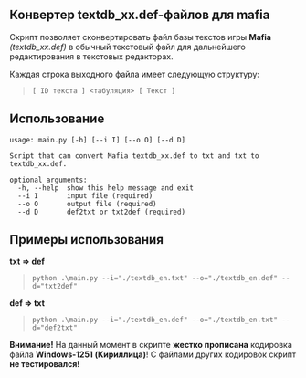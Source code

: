 ## Конвертер textdb_xx.def-файлов для mafia ##

Скрипт позволяет сконвертировать файл базы текстов игры __Mafia__ _(textdb_xx.def)_ в обычный текстовый файл для дальнейшего редактирования в текстовых редакторах.

Каждая строка выходного файла имеет следующую структуру:

> `[ ID текста ] <табуляция> [ Текст ]`

## Использование ##

```
usage: main.py [-h] [--i I] [--o O] [--d D]

Script that can convert Mafia textdb_xx.def to txt and txt to textdb_xx.def.

optional arguments:
  -h, --help  show this help message and exit
  --i I       input file (required)
  --o O       output file (required)
  --d D       def2txt or txt2def (required)
```

## Примеры использования ##

__txt => def__

> `python .\main.py --i="./textdb_en.txt" --o="./textdb_en.def" --d="txt2def"`

__def => txt__

> `python .\main.py --i="./textdb_en.def" --o="./textdb_en.txt" --d="def2txt"`

__Внимание!__ На данный момент в скрипте __жестко прописана__ кодировка файла __Windows-1251 (Кириллица)__! С файлами других кодировок скрипт __не тестировался!__
